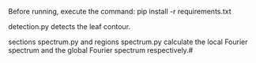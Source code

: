 Before running, execute the command: pip install -r requirements.txt

detection.py detects the leaf contour.

sections spectrum.py and regions spectrum.py calculate the local Fourier spectrum and the global Fourier spectrum respectively.# 

